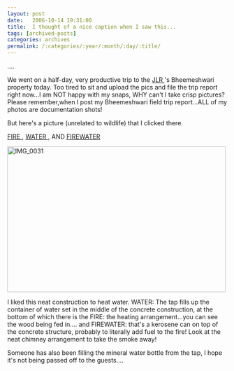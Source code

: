 ```yaml
---
layout: post
date:	2006-10-14 19:31:00
title:  I thought of a nice caption when I saw this...
tags: [archived-posts]
categories: archives
permalink: /:categories/:year/:month/:day/:title/
---
```

....

We went on a half-day, very productive trip to the <a href="http://www.junglelodges.com/"> JLR </a> 's Bheemeshwari property  today. Too tired to sit and upload the pics and file the trip report right now...I am NOT happy with my snaps, WHY can't I take crisp pictures? Please remember,when I post my Bheemeshwari field trip report...ALL of my photos are documentation shots!


But here's a picture (unrelated to wildlife) that I clicked there.

<P></P>
<a href="http://en.wikipedia.org/wiki/Fire"> FIRE </a>,  <a href="http://en.wikipedia.org/wiki/Water"> WATER </a>, AND <a href="http://en.wikipedia.org/wiki/Kerosene"> FIREWATER </a>


<A title="Photo Sharing" href="http://www.flickr.com/photos/35949311@N00/269211235/"><IMG height=333 alt=IMG_0031 src="http://static.flickr.com/57/269211235_345dfb93ed.jpg" width=500></A>


I liked this neat construction to heat water. WATER: The tap fills up the container of water set in the middle of the concrete construction, at the bottom of which there is the FIRE: the heating arrangement...you can see the wood being fed in.... and FIREWATER: that's a kerosene can on top of the concrete structure, probably to literally add fuel to the fire! Look at the neat chimney arrangement to take the smoke away!

Someone has also been filling the mineral water bottle from the tap, I hope it's not being passed off to the guests....
